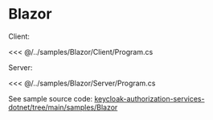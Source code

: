 # Blazor

Client:

<<< @/../samples/Blazor/Client/Program.cs

Server:

<<< @/../samples/Blazor/Server/Program.cs

See sample source code: [keycloak-authorization-services-dotnet/tree/main/samples/Blazor](https://github.com/NikiforovAll/keycloak-authorization-services-dotnet/tree/main/samples/Blazor)
